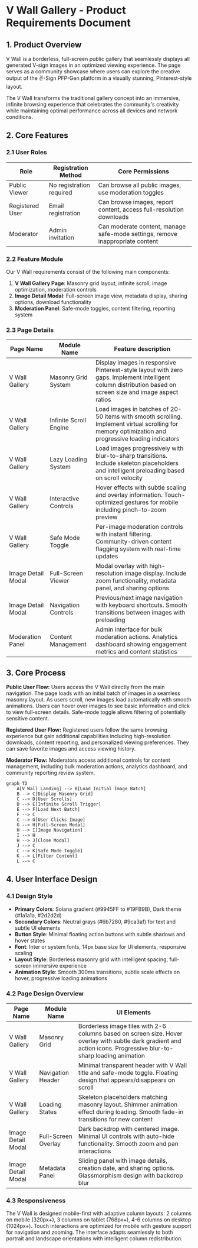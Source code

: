 # V Wall Gallery - Product Requirements Document

## 1. Product Overview

V Wall is a borderless, full-screen public gallery that seamlessly displays all generated V-sign images in an optimized viewing experience. The page serves as a community showcase where users can explore the creative output of the ✌️-Sign PFP-Gen platform in a visually stunning, Pinterest-style layout.

The V Wall transforms the traditional gallery concept into an immersive, infinite browsing experience that celebrates the community's creativity while maintaining optimal performance across all devices and network conditions.

## 2. Core Features

### 2.1 User Roles

| Role | Registration Method | Core Permissions |
|------|---------------------|------------------|
| Public Viewer | No registration required | Can browse all public images, use moderation toggles |
| Registered User | Email registration | Can browse images, report content, access full-resolution downloads |
| Moderator | Admin invitation | Can moderate content, manage safe-mode settings, remove inappropriate content |

### 2.2 Feature Module

Our V Wall requirements consist of the following main components:

1. **V Wall Gallery Page**: Masonry grid layout, infinite scroll, image optimization, moderation controls
2. **Image Detail Modal**: Full-screen image view, metadata display, sharing options, download functionality
3. **Moderation Panel**: Safe-mode toggles, content filtering, reporting system

### 2.3 Page Details

| Page Name | Module Name | Feature description |
|-----------|-------------|---------------------|
| V Wall Gallery | Masonry Grid System | Display images in responsive Pinterest-style layout with zero gaps. Implement intelligent column distribution based on screen size and image aspect ratios |
| V Wall Gallery | Infinite Scroll Engine | Load images in batches of 20-50 items with smooth scrolling. Implement virtual scrolling for memory optimization and progressive loading indicators |
| V Wall Gallery | Lazy Loading System | Load images progressively with blur-to-sharp transitions. Include skeleton placeholders and intelligent preloading based on scroll velocity |
| V Wall Gallery | Interactive Controls | Hover effects with subtle scaling and overlay information. Touch-optimized gestures for mobile including pinch-to-zoom preview |
| V Wall Gallery | Safe Mode Toggle | Per-image moderation controls with instant filtering. Community-driven content flagging system with real-time updates |
| Image Detail Modal | Full-Screen Viewer | Modal overlay with high-resolution image display. Include zoom functionality, metadata panel, and sharing options |
| Image Detail Modal | Navigation Controls | Previous/next image navigation with keyboard shortcuts. Smooth transitions between images with preloading |
| Moderation Panel | Content Management | Admin interface for bulk moderation actions. Analytics dashboard showing engagement metrics and content statistics |

## 3. Core Process

**Public User Flow:**
Users access the V Wall directly from the main navigation. The page loads with an initial batch of images in a seamless masonry layout. As users scroll, new images load automatically with smooth animations. Users can hover over images to see basic information and click to view full-screen details. Safe-mode toggle allows filtering of potentially sensitive content.

**Registered User Flow:**
Registered users follow the same browsing experience but gain additional capabilities including high-resolution downloads, content reporting, and personalized viewing preferences. They can save favorite images and access viewing history.

**Moderator Flow:**
Moderators access additional controls for content management, including bulk moderation actions, analytics dashboard, and community reporting review system.

```mermaid
graph TD
    A[V Wall Landing] --> B[Load Initial Image Batch]
    B --> C[Display Masonry Grid]
    C --> D[User Scrolls]
    D --> E[Infinite Scroll Trigger]
    E --> F[Load Next Batch]
    F --> C
    C --> G[User Clicks Image]
    G --> H[Full-Screen Modal]
    H --> I[Image Navigation]
    I --> H
    H --> J[Close Modal]
    J --> C
    C --> K[Safe Mode Toggle]
    K --> L[Filter Content]
    L --> C
```

## 4. User Interface Design

### 4.1 Design Style

- **Primary Colors**: Solana gradient (#9945FF to #19FB9B), Dark theme (#1a1a1a, #2d2d2d)
- **Secondary Colors**: Neutral grays (#6b7280, #9ca3af) for text and subtle UI elements
- **Button Style**: Minimal floating action buttons with subtle shadows and hover states
- **Font**: Inter or system fonts, 14px base size for UI elements, responsive scaling
- **Layout Style**: Borderless masonry grid with intelligent spacing, full-screen immersive experience
- **Animation Style**: Smooth 300ms transitions, subtle scale effects on hover, progressive loading animations

### 4.2 Page Design Overview

| Page Name | Module Name | UI Elements |
|-----------|-------------|-------------|
| V Wall Gallery | Masonry Grid | Borderless image tiles with 2-6 columns based on screen size. Hover overlay with subtle dark gradient and action icons. Progressive blur-to-sharp loading animation |
| V Wall Gallery | Navigation Header | Minimal transparent header with V Wall title and safe-mode toggle. Floating design that appears/disappears on scroll |
| V Wall Gallery | Loading States | Skeleton placeholders matching masonry layout. Shimmer animation effect during loading. Smooth fade-in transitions for new content |
| Image Detail Modal | Full-Screen Overlay | Dark backdrop with centered image. Minimal UI controls with auto-hide functionality. Smooth zoom and pan interactions |
| Image Detail Modal | Metadata Panel | Sliding panel with image details, creation date, and sharing options. Glassmorphism design with backdrop blur |

### 4.3 Responsiveness

The V Wall is designed mobile-first with adaptive column layouts: 2 columns on mobile (320px+), 3 columns on tablet (768px+), 4-6 columns on desktop (1024px+). Touch interactions are optimized for mobile with gesture support for navigation and zooming. The interface adapts seamlessly to both portrait and landscape orientations with intelligent column redistribution.